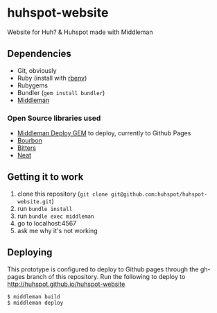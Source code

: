 huhspot-website
===============

Website for Huh? &amp; Huhspot made with Middleman

## Dependencies
* Git, obviously
* Ruby (install with [rbenv](https://github.com/sstephenson/rbenv))
* Rubygems
* Bundler (`gem install bundler`)
* [Middleman](middlemanapp.com)
 
### Open Source libraries used
* [Middleman Deploy GEM](https://github.com/tvaughan/middleman-deploy) to deploy, currently to Github Pages
* [Bourbon](http://bourbon.io/)
* [Bitters](https://github.com/thoughtbot/bitters)
* [Neat](http://neat.bourbon.io/)

## Getting it to work 
1. clone this repository (`git clone git@github.com:huhspot/huhspot-website.git`)
2. run `bundle install`
3. run `bundle exec middleman`
4. go to localhost:4567
5. ask me why it's not working

## Deploying
This prototype is configured to deploy to Github pages through the gh-pages branch of this repository. 
Run the following to deploy to http://huhspot.github.io/huhspot-website

```
$ middleman build 
$ middleman deploy 
```

